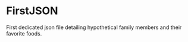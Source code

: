 # FirstJSON
First dedicated json file detailing hypothetical family members and their favorite foods.
